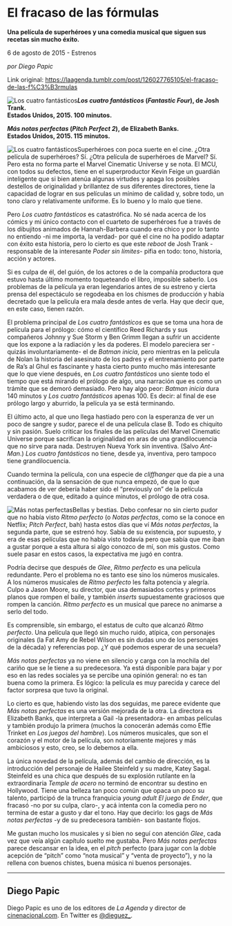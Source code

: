 # El fracaso de las fórmulas

**Una película de superhéroes y una comedia musical que siguen sus recetas sin mucho éxito.**

6 de agosto de 2015 - Estrenos

_por Diego Papic_

Link original: https://laagenda.tumblr.com/post/126027765105/el-fracaso-de-las-f%C3%B3rmulas

![Los cuatro fantásticos](https://64.media.tumblr.com/34e2f80b74ce89f4b80c765d1ef67d2f/tumblr_inline_pk219io2pJ1t6q87u_500.jpg)***Los cuatro fantásticos* (*Fantastic Four*), de Josh Trank.  
 Estados Unidos, 2015. 100 minutos.**

***Más notas perfectas* (*Pitch Perfect 2*), de Elizabeth Banks.  
 Estados Unidos, 2015. 115 minutos.**

![Los cuatro fantásticos](https://64.media.tumblr.com/34e2f80b74ce89f4b80c765d1ef67d2f/tumblr_inline_pk219io2pJ1t6q87u_500.jpg)Superhéroes con poca suerte en el cine.
¿Otra película de superhéroes? Sí. ¿Otra película de superhéroes de Marvel? Sí. Pero esta no forma parte el Marvel Cinematic Universe y se nota. El MCU, con todos su defectos, tiene en el superproductor Kevin Feige un guardián inteligente que si bien atenúa algunas virtudes y apaga los posibles destellos de originalidad y brillantez de sus diferentes directores, tiene la capacidad de lograr en sus películas un mínimo de calidad y, sobre todo, un tono claro y relativamente uniforme. Es lo bueno y lo malo que tiene.

Pero *Los cuatro fantásticos* es catastrófica. No sé nada acerca de los cómics y mi único contacto con el cuarteto de superhéroes fue a través de los dibujitos animados de Hannah-Barbera cuando era chico y por lo tanto no entiendo -ni me importa, la verdad- por qué el cine no ha podido adaptar con éxito esta historia, pero lo cierto es que este *reboot* de Josh Trank -responsable de la interesante *Poder sin límites*- pifia en todo: tono, historia, acción y actores.

Si es culpa de él, del guión, de los actores o de la compañía productora que estuvo hasta último momento toqueteando el libro, imposible saberlo. Los problemas de la película ya eran legendarios antes de su estreno y cierta prensa del espectáculo se regodeaba en los chismes de producción y había decretado que la película era mala desde antes de verla. Hay que decir que, en este caso, tienen razón.

El problema principal de *Los cuatro fantásticos* es que se toma una hora de película para el prólogo: cómo el científico Reed Richards y sus compañeros Johnny y Sue Storm y Ben Grimm llegan a sufrir un accidente que los expone a la radiación y les da poderes. El modelo pareciera ser -quizás involuntariamente- el de *Batman inicia*, pero mientras en la película de Nolan la historia del asesinato de los padres y el entrenamiento por parte de Ra’s al Ghul es fascinante y hasta cierto punto mucho más interesante que lo que viene después, en *Los cuatro fantásticos* uno siente todo el tiempo que está mirando el prólogo de algo, una narración que es como un trámite que se demoró demasiado. Pero hay algo peor: *Batman inicia* dura 140 minutos y *Los cuatro fantásticos* apenas 100. Es decir: al final de ese prólogo largo y aburrido, la película ya se está terminando.

El último acto, al que uno llega hastiado pero con la esperanza de ver un poco de sangre y sudor, parece el de una película clase B. Todo es chiquito y sin pasión. Suelo criticar los finales de las películas del Marvel Cinematic Universe porque sacrifican la originalidad en aras de una grandilocuencia que no sirve para nada. Destruyen Nueva York sin inventiva. (Salvo *Ant-Man*.) *Los cuatro fantásticos* no tiene, desde ya, inventiva, pero tampoco tiene grandilocuencia.

Cuando termina la película, con una especie de *cliffhanger* que da pie a una continuación, da la sensación de que nunca empezó, de que lo que acabamos de ver debería haber sido el “previously on” de la película verdadera o de que, editado a quince minutos, el prólogo de otra cosa.

![Más notas perfectas](https://64.media.tumblr.com/05200bafaee9ccab51c05435184dacd3/tumblr_inline_pk219iIys21t6q87u_500.jpg)Bellas y bestias.
Debo confesar no sin cierto pudor que no había visto *Ritmo perfecto* (o *Notas perfectas*, como se la conoce en Netflix; *Pitch Perfect*, bah) hasta estos días que ví *Más notas perfectas*, la segunda parte, que se estrenó hoy. Sabía de su existencia, por supuesto, y era de esas películas que no había visto todavía pero que sabía que me iban a gustar porque a esta altura si algo conozco de mí, son mis gustos. Como suele pasar en estos casos, la expectativa me jugó en contra.

Podría decirse que después de *Glee*, *Ritmo perfecto* es una película redundante. Pero el problema no es tanto ese sino los números musicales. A los números musicales de *Ritmo perfecto* les falta potencia y alegría. Culpo a Jason Moore, su director, que usa demasiados cortes y primeros planos que rompen el baile, y también *inserts* supuestamente graciosos que rompen la canción. *Ritmo perfecto* es un musical que parece no animarse a serlo del todo.

Es comprensible, sin embargo, el estatus de culto que alcanzó *Ritmo perfecto*. Una película que llegó sin mucho ruido, atípica, con personajes originales (la Fat Amy de Rebel Wilson es sin dudas uno de los personajes de la década) y referencias pop. ¿Y qué podemos esperar de una secuela?

*Más notas perfectas* ya no viene en silencio y carga con la mochila del cariño que se le tiene a su predecesora. Ya está disponible para bajar y por eso en las redes sociales ya se percibe una opinión general: no es tan buena como la primera. Es lógico: la película es muy parecida y carece del factor sorpresa que tuvo la original.

Lo cierto es que, habiendo visto las dos seguidas, me parece evidente que *Más notas perfectas* es una versión mejorada de la otra. La directora es Elizabeth Banks, que interpreta a Gail -la presentadora- en ambas películas y también produjo la primera (muchos la conocerán además como Effie Trinket en *Los juegos del hambre*). Los números musicales, que son el corazón y el motor de la película, son notoriamente mejores y más ambiciosos y esto, creo, se lo debemos a ella.

La única novedad de la película, además del cambio de dirección, es la introducción del personaje de Hailee Steinfeld y su madre, Katey Sagal. Steinfeld es una chica que después de su explosión rutilante en la extraordinaria *Temple de acero* no terminó de encontrar su destino en Hollywood. Tiene una belleza tan poco común que opaca un poco su talento, participó de la trunca franquicia *young adult El juego de Ender*, que fracasó -no por su culpa, claro-, y acá intenta con la comedia pero no termina de estar a gusto y dar el tono. Hay que decirlo: los gags de *Más notas perfectas* -y de su predecesora también- son bastante flojos.

Me gustan mucho los musicales y si bien no seguí con atención *Glee*, cada vez que veía algún capítulo suelto me gustaba. Pero *Más notas perfectas* parece descansar en la idea, en el *pitch* perfecto (para jugar con la doble acepción de “pitch” como “nota musical” y “venta de proyecto”), y no la rellena con buenos chistes, buena música ni buenos personajes.

  




---

 Diego Papic
------------

 Diego Papic es uno de los editores de *La Agenda* y director de [cinenacional.com](http://www.cinenacional.com). En Twitter es [@dieguez\_](http://www.twitter.com/dieguez_). 

